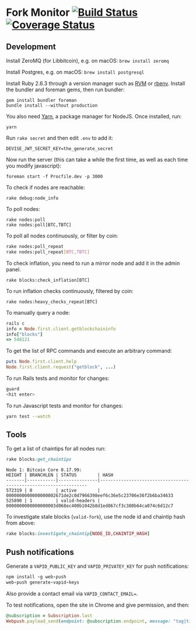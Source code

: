 # Fork Monitor [![Build Status](https://travis-ci.org/BitMEXResearch/forkmonitor.svg?branch=master)](https://travis-ci.org/BitMEXResearch/forkmonitor) [![Coverage Status](https://coveralls.io/repos/github/BitMEXResearch/forkmonitor/badge.svg?branch=master)](https://coveralls.io/github/BitMEXResearch/forkmonitor?branch=master)

## Development

Install ZeroMQ (for Libbitcoin), e.g. on macOS: `brew install zeromq`

Install Postgres, e.g. on macOS: `brew install postgresql`

Install Ruby 2.6.3 through a version manager such as [RVM](https://rvm.io) or [rbenv](https://github.com/rbenv/rbenv). Install
the bundler and foreman gems, then run bundler:

```
gem install bundler foreman
bundle install --without production
```

You also need [Yarn](https://yarnpkg.com/lang/en/docs/install/#mac-stable), a package
manager for NodeJS. Once installed, run:

```
yarn
```

Run `rake secret` and then edit `.env` to add it:

```
DEVISE_JWT_SECRET_KEY=the_generate_secret
```

Now run the server (this can take a while the first time, as well as each time you modify javascript):

```
foreman start -f Procfile.dev -p 3000
```

To check if nodes are reachable:

```
rake debug:node_info
```

To poll nodes:

```
rake nodes:poll
rake nodes:poll[BTC,TBTC]
```

To poll all nodes continuously, or filter by coin:

```sh
rake nodes:poll_repeat
rake nodes:poll_repeat[BTC,TBTC]
```

To check inflation, you need to run a mirror node and add it in the admin panel.

```
rake blocks:check_inflation[BTC]
```

To run inflation checks continuously, filtered by coin:
```
rake nodes:heavy_checks_repeat[BTC]
```

To manually query a node:

```rb
rails c
info = Node.first.client.getblockchaininfo
info["blocks"]
=> 548121
```

To get the list of RPC commands and execute an arbitrary command:

```rb
puts Node.first.client.help
Node.first.client.request("getblock", ...)
```

To run Rails tests and monitor for changes:

```sh
guard
<hit enter>
```

To run Javascript tests and monitor for changes:

```sh
yarn test --watch
```

## Tools

To get a list of chaintips for all nodes run:

```rb
rake blocks:get_chaintips
```

```
Node 1: Bitcoin Core 0.17.99:
HEIGHT | BRANCHLEN | STATUS        | HASH
-------|-----------|---------------|-----------------------------------------------------------------
572319 | 0         | active        | 0000000000000000002671de2c0d7966398eef6c36e5c23706e36f2b6ba34633
525890 | 1         | valid-headers | 0000000000000000003d068ec400b1042b8d1ed867cf3c380b64ca074c6d12c7
```

To investigate stale blocks (`valid-fork`), use the node id and chaintip hash from above:

```rb
rake blocks:investigate_chaintip[NODE_ID,CHAINTIP_HASH]
```

## Push notifications

Generate a `VAPID_PUBLIC_KEY` and `VAPID_PRIVATEY_KEY` for push notifications:

```rb
npm install -g web-push
web-push generate-vapid-keys
```

Also provide a contact email via `VAPID_CONTACT_EMAIL=`.

To test notifications, open the site in Chrome and give permission, and then:

```rb
@subscription = Subscription.last
Webpush.payload_send(endpoint: @subscription.endpoint, message: "tag|title|body", p256dh: @subscription.p256dh, auth: @subscription.auth, vapid: { subject: "mailto:" + ENV['VAPID_CONTACT_EMAIL'], public_key: ENV['VAPID_PUBLIC_KEY'] , private_key: ENV['VAPID_PRIVATE_KEY'] }, ttl: 60 * 60)
```
